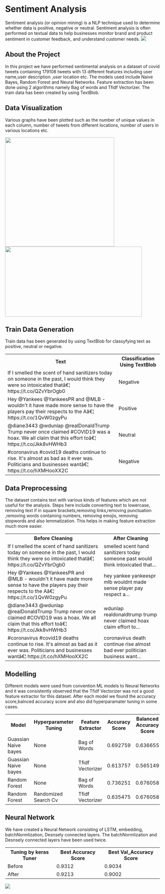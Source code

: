 # Sentiment Analysis

Sentiment analysis (or opinion mining) is a NLP technique used to determine whether data is positive, negative or neutral. Sentiment analysis is often performed on textual data to help businesses monitor brand and product sentiment in customer feedback, and understand customer needs.
<img src="images/pic.jpg" >

## About the Project

In this project we have performed sentimental analysis on a dataset of covid tweets containing 179108 tweets with 13 different features including user name,user description ,user location etc.
The models used include Naive Bayes, Random Forest and Neural Networks.
Feature extraction has been done using 2 algorithms namely Bag of words and Tfidf Vectorizer.
The train data has been created by using TextBlob.
  
## Data Visualization
 Various graphs have been plotted such as the number of unique values in each column, number of tweets from different locations, number of users in various locations etc.
 
 <img src="images/newplot%20(2).png" width="355" > <img src="images/plott.jpg" width="445" height="228"> 
## Train Data Generation
Train data has been generated by using TextBlob for classyfying text as positive, neutral or negative. 
<body>
    <table>
        <tr>
            <th>Text </th>
            <th>Classification Using TextBlob</th>
        </tr>
        <tr>
            <td>If I smelled the scent of hand sanitizers today on someone in the past, I would think they were so
                intoxicated thatâ€¦ https://t.co/QZvYbrOgb0
            </td>
            <td>Negative</td>
        </tr>
        <tr>
            <td>Hey @Yankees @YankeesPR and @MLB - wouldn't it have made more sense to have the players pay their
                respects to the Aâ€¦ https://t.co/1QvW0zgyPu</td>
            <td>Positive</td>
        </tr>
        <tr>
            <td>@diane3443 @wdunlap @realDonaldTrump Trump never once claimed #COVID19 was a hoax. We all claim that
                this effort toâ€¦ https://t.co/Jkk8vHWHb3</td>
            <td>Neutral</td>
        </tr>
        <tr>
            <td>#coronavirus #covid19 deaths continue to rise. It's almost as bad as it ever was. Politicians and
                businesses wantâ€¦ https://t.co/hXMHooXX2C</td>
            <td>Negative</td>
        </tr>
    </table>
</body>

## Data Preprocessing
The dataset contains text with various kinds of features which are not useful for the analysis.
Steps here include converting text to lowercase, removing text if in square brackets,removing links,removing punctuation
,removing words containing numbers, removing emojis, removing stopwords and also lemmatization. This helps in making feature extraction much more easier.

<body>
    <table>
        <tr border: 1.5px solid black border-collapse: collapse>
            <th>Before Cleaning </th>
            <th>After Cleaning</th>
        </tr>
        <tr>
            <td>If I smelled the scent of hand sanitizers today on someone in the past, I would think they were so
                intoxicated thatâ€¦ https://t.co/QZvYbrOgb0
            </td>
            <td>smelled scent hand sanitizers today someone past would think intoxicated that…</td>
        </tr>
        <tr>
            <td>Hey @Yankees @YankeesPR and @MLB - wouldn't it have made more sense to have the players pay their
                respects to the Aâ€¦ https://t.co/1QvW0zgyPu</td>
            <td>hey yankee yankeespr mlb wouldnt made sense player pay respect a…</td>
        </tr>
        <tr>
            <td>@diane3443 @wdunlap @realDonaldTrump Trump never once claimed #COVID19 was a hoax. We all claim that
                this effort toâ€¦ https://t.co/Jkk8vHWHb3</td>
            <td>wdunlap realdonaldtrump trump never claimed hoax claim effort to…</td>
        </tr>
        <tr>
            <td>#coronavirus #covid19 deaths continue to rise. It's almost as bad as it ever was. Politicians and
                businesses wantâ€¦ https://t.co/hXMHooXX2C</td>
            <td>coronavirus death continue rise almost bad ever politician business want…</td>
        </tr>
    </table>
</body>

## Modelling 
Different models were used from convention ML models to Neural Networks and it was consistently observed that the Tfidf Vectorizer was not a good feature extractor for this dataset.
After each model we found the accuracy score,balnced accuracy score and also did hyperparamater tuning in some cases.
<body>
    <table>
        <tr k>
            <th>Model </th>
            <th>Hyperparameter Tuning</th>
            <th>Feature Extractor </th>
            <th>Accuracy Score</th>
            <th>Balanced Accuracy Score</th>
        </tr>
        <tr>
            <td>Guassian Naive bayes	
            </td>
            <td>None</td>
            <td>Bag of Words
            </td>
            <td>0.692759</td>
            <td>0.636655</td>
        </tr>
        <tr>
            <td>Guassian Naive bayes	</td>
            <td>None</td>
            <td>Tfidf Vectorizer</td>
              <td>0.613757	</td>
              <td>0.565149</td>
        </tr>
        <tr>
            <td>Random Forest</td>
            <td>None</td>
            <td>Bag of Words
            </td>
              <td>0.736251</td>
              <td>0.676058</td>
        </tr>
        <tr>
            <td>Random Forest</td>
            <td>Randomized Search Cv	</td>
            <td>Tfidf Vectorizer
            </td>
              <td>0.635475</td>
              <td>0.676058</td>
        </tr>
    </table>
</body>

## Neural Network
We have created a Neural Network consisting of LSTM, embedding, batchNormlization, Desnsely connected layers. The batchNormlization and Desnsely connected layers have been used twice.
<body>
    <table>
        <tr>
            <th>Tuning by keras Tuner </th>
            <th>Best Accuracy Score</th>
            <th>Best Val_Accuracy Score </th>
        </tr>
        <tr>
            <td>Before	
            </td>
            <td>0.9312</td>
            <td>0.9034</td>
        </tr>
        <tr>
            <td>After</td>
            <td>0.9213</td>
            <td>0.9002</td>
        </tr>
    </table>
</body>
<img src="images/plot14.jpg" >
